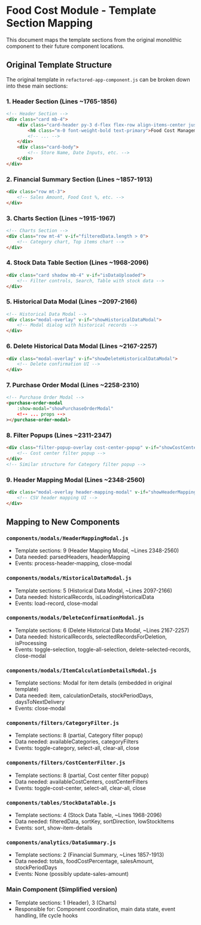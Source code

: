 # Food Cost Module - Template Section Mapping

This document maps the template sections from the original monolithic component to their future component locations.

## Original Template Structure

The original template in `refactored-app-component.js` can be broken down into these main sections:

### 1. Header Section (Lines ~1765-1856)
```html
<!-- Header Section -->
<div class="card mb-4">
    <div class="card-header py-3 d-flex flex-row align-items-center justify-content-between">
        <h6 class="m-0 font-weight-bold text-primary">Food Cost Management</h6>
        <!-- ... -->
    </div>
    <div class="card-body">
        <!-- Store Name, Date Inputs, etc. -->
    </div>
</div>
```

### 2. Financial Summary Section (Lines ~1857-1913)
```html
<div class="row mt-3">
    <!-- Sales Amount, Food Cost %, etc. -->
</div>
```

### 3. Charts Section (Lines ~1915-1967)
```html
<!-- Charts Section -->
<div class="row mt-4" v-if="filteredData.length > 0">
    <!-- Category chart, Top items chart -->
</div>
```

### 4. Stock Data Table Section (Lines ~1968-2096)
```html
<div class="card shadow mb-4" v-if="isDataUploaded">
    <!-- Filter controls, Search, Table with stock data -->
</div>
```

### 5. Historical Data Modal (Lines ~2097-2166)
```html
<!-- Historical Data Modal -->
<div class="modal-overlay" v-if="showHistoricalDataModal">
    <!-- Modal dialog with historical records -->
</div>
```

### 6. Delete Historical Data Modal (Lines ~2167-2257)
```html
<div class="modal-overlay" v-if="showDeleteHistoricalDataModal">
    <!-- Delete confirmation UI -->
</div>
```

### 7. Purchase Order Modal (Lines ~2258-2310)
```html
<!-- Purchase Order Modal -->
<purchase-order-modal 
    :show-modal="showPurchaseOrderModal" 
    <!-- ... props -->
></purchase-order-modal>
```

### 8. Filter Popups (Lines ~2311-2347)
```html
<div class="filter-popup-overlay cost-center-popup" v-if="showCostCenterPopup">
    <!-- Cost center filter popup -->
</div>
<!-- Similar structure for Category filter popup -->
```

### 9. Header Mapping Modal (Lines ~2348-2560)
```html
<div class="modal-overlay header-mapping-modal" v-if="showHeaderMapping">
    <!-- CSV header mapping UI -->
</div>
```

## Mapping to New Components

### `components/modals/HeaderMappingModal.js`
- Template sections: 9 (Header Mapping Modal, ~Lines 2348-2560)
- Data needed: parsedHeaders, headerMapping
- Events: process-header-mapping, close-modal

### `components/modals/HistoricalDataModal.js`
- Template sections: 5 (Historical Data Modal, ~Lines 2097-2166)
- Data needed: historicalRecords, isLoadingHistoricalData
- Events: load-record, close-modal

### `components/modals/DeleteConfirmationModal.js`
- Template sections: 6 (Delete Historical Data Modal, ~Lines 2167-2257)
- Data needed: historicalRecords, selectedRecordsForDeletion, isProcessing
- Events: toggle-selection, toggle-all-selection, delete-selected-records, close-modal

### `components/modals/ItemCalculationDetailsModal.js`
- Template sections: Modal for item details (embedded in original template)
- Data needed: item, calculationDetails, stockPeriodDays, daysToNextDelivery
- Events: close-modal

### `components/filters/CategoryFilter.js`
- Template sections: 8 (partial, Category filter popup)
- Data needed: availableCategories, categoryFilters
- Events: toggle-category, select-all, clear-all, close

### `components/filters/CostCenterFilter.js`
- Template sections: 8 (partial, Cost center filter popup)
- Data needed: availableCostCenters, costCenterFilters
- Events: toggle-cost-center, select-all, clear-all, close

### `components/tables/StockDataTable.js`
- Template sections: 4 (Stock Data Table, ~Lines 1968-2096)
- Data needed: filteredData, sortKey, sortDirection, lowStockItems
- Events: sort, show-item-details

### `components/analytics/DataSummary.js`
- Template sections: 2 (Financial Summary, ~Lines 1857-1913)
- Data needed: totals, foodCostPercentage, salesAmount, stockPeriodDays
- Events: None (possibly update-sales-amount)

### Main Component (Simplified version)
- Template sections: 1 (Header), 3 (Charts)
- Responsible for: Component coordination, main data state, event handling, life cycle hooks
